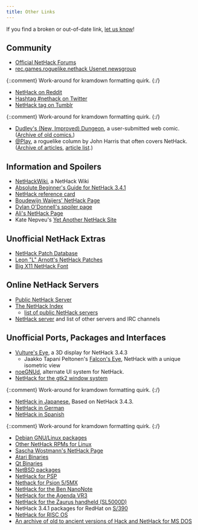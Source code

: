 ```yaml
---
title: Other Links
---
```

If you find a broken or out-of-date link, [let us know](#TODO "Contact Us")!

## Community

* [Official NetHack Forums](#TODO "forums.nethack.org")
* [rec.games.roguelike.nethack Usenet newsgroup](http://bilious.alt.org/rgrn/)

{::comment}
Work-around for kramdown formatting quirk.
{:/}

* [NetHack on Reddit](https://www.reddit.com/r/nethack/)
* [Hashtag #nethack on Twitter](https://twitter.com/search?f=realtime&q=nethack&src=savs)
* [NetHack tag on Tumblr](https://www.tumblr.com/tagged/nethack)

{::comment}
Work-around for kramdown formatting quirk.
{:/}

* [Dudley's (New, Improved) Dungeon](http://alt.org/nethack/dudley/), a user-submitted web comic.  ([Archive of old comics.](http://www.nicolaas.net/dudley/))
* [@Play](http://rodneylives.blogspot.com/), a roguelike column by John Harris that often covers NetHack.  ([Archive of articles](http://www.gamesetwatch.com/column_at_play/), [article list](http://nethackwiki.com/wiki/@Play).)

## Information and Spoilers

* [NetHackWiki](http://nethackwiki.com), a NetHack Wiki
* [Absolute Beginner's Guide for NetHack 3.4.1](http://www.melankolia.net/nethack/nethack.guide.html)
* [NetHack reference card](http://www.webfroot.co.nz/projects/nethack/)
* [Boudewijn Waijers' NetHack Page](ftp://roguelikes.sauceforge.net/pub/nethack)
* [Dylan O'Donnell's spoiler page](http://www.spod-central.org/~psmith/nh/)
* [Ali's NetHack Page](http://www.juiblex.co.uk/nethack.html)
* Kate Nepveu's [Yet Another NetHack Site](http://www.steelypips.org/nethack/)

## Unofficial NetHack Extras

* [NetHack Patch Database](http://bilious.alt.org/)
* [Leon "L" Arnott's NetHack Patches](http://l.j-factor.com/nethack/)
* [Big X11 NetHack Font](http://hea-www.harvard.edu/~fine/Fun/nethack.html)

## Online NetHack Servers

* [Public NetHack Server](http://alt.org/nethack/)
* [The NetHack Index](http://erebus.nicolaas.net)
  * [list of public NetHack servers](http://www.nicolaas.net/erebus/index.php?scat=04servers)
* [NetHack server](http://www.pp.fishpool.fi/~nethack/) and list of other servers and IRC channels

## Unofficial Ports, Packages and Interfaces

* [Vulture's Eye](http://news.darkarts.co.za/), a 3D display for NetHack 3.4.3
  * Jaakko Tapani Peltonen's [Falcon's Eye](http://www.hut.fi/~jtpelto2/nethack.html), NetHack with a unique isometric view
* [noeGNUd](http://noegnud.sourceforge.net), alternate UI system for NetHack.
* [NetHack for the gtk2 window system](http://gtk2hack.sourceforge.net)

{::comment}
Work-around for kramdown formatting quirk.
{:/}

* [NetHack in Japanese.](http://jnethack.sourceforge.jp)  Based on NetHack 3.4.3.
* [NetHack in German](http://www.netzhack.de/)
* [NetHack in Spanish](http://spanish-nethack.sourceforge.net)

{::comment}
Work-around for kramdown formatting quirk.
{:/}

* [Debian GNU/Linux packages](http://nausicaa.interq.or.jp/nethack)
* [Other NetHack RPMs for Linux](http://rpmfind.net/linux/rpm2html/search.php?query=nethack)
* [Sascha Wostmann's NetHack Page](http://www.nethack.de/)
* [Atari Binaries](http://www.cs.tu-berlin.de/~gaston/nethack)
* [Qt Binaries](http://trolls.troll.no/warwick/nethack)
* [NetBSD packages](ftp://ftp.netbsd.org/pub/NetBSD/packages/pkgsrc/games/README.html)
* [NetHack for PSP](http://www.feelthepawa.com/PSP/Nethack/)
* [Nethack for Psion 5/5MX](http://www.suttoncourtenay.org.uk/duncan/Nethack.htm)
* [NetHack for the Ben NanoNote](http://www.jemarch.net/downloads/nanonote/)
* [NetHack for the Agenda VR3](http://www.delorie.com/agenda/nethack)
* [NetHack for the Zaurus handheld (SL5000D)](http://trolls.troll.no/warwick/nethack/ipk/)
* NetHack 3.4.1 packages for RedHat on [S/390](ftp://ftp.linux.org.uk/pub/linux/alan/Packages/S390-games)
* [NetHack for RISC OS](http://www.quote-egnufeb-quote-greaterthan-colon-hash-comma-underscore-at.info/riscos/games.php)
* [An archive of old to ancient versions of Hack and NetHack for MS DOS](ftp://ftp.sunet.se/pub/games/nethack/Msdos/NH_older)
